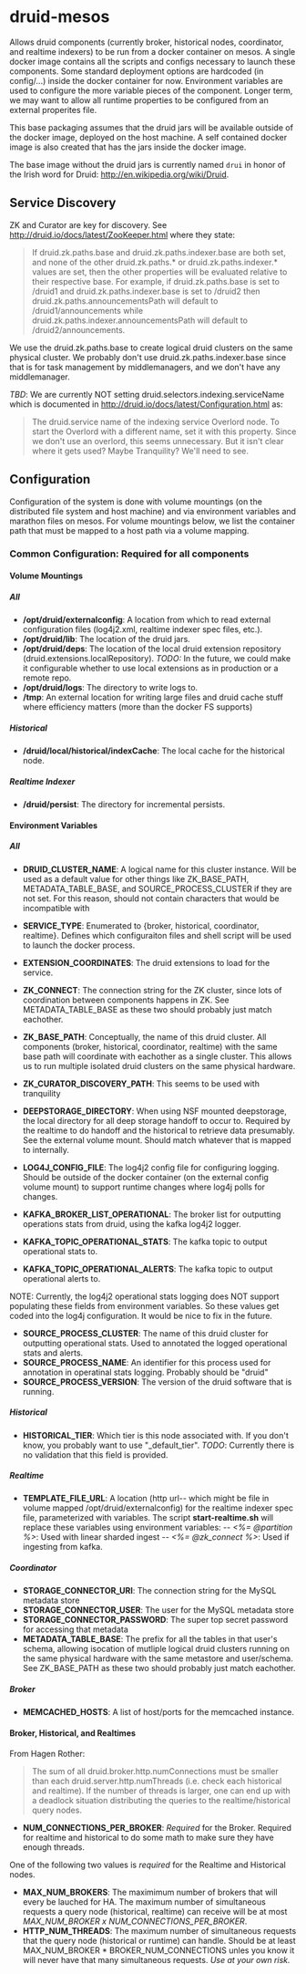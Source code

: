 druid-mesos
===========
Allows druid components (currently broker, historical nodes, coordinator, and realtime indexers) to be run from a docker container on mesos.
A single docker image contains all the scripts and configs necessary to launch these components.
Some standard deployment options are hardcoded (in config/...) inside the docker container for now.
Environment variables are used to configure the more variable pieces of the component.
Longer term, we may want to allow all runtime properties to be configured from an external properites file.

This base packaging assumes that the druid jars will be available outside of the docker image, deployed on the host machine.  A self contained docker image is also created that has the jars inside the docker image.

The base image without the druid jars is currently named `drui` in honor of the Irish word for Druid:  http://en.wikipedia.org/wiki/Druid.

## Service Discovery
ZK and Curator are key for discovery.
See http://druid.io/docs/latest/ZooKeeper.html
where they state:
> If druid.zk.paths.base and druid.zk.paths.indexer.base are both set, and none of the other druid.zk.paths.* or druid.zk.paths.indexer.* values are set, then the other properties will be evaluated relative to their respective base. For example, if druid.zk.paths.base is set to /druid1 and druid.zk.paths.indexer.base is set to /druid2 then druid.zk.paths.announcementsPath will default to /druid1/announcements while druid.zk.paths.indexer.announcementsPath will default to /druid2/announcements.

We use the druid.zk.paths.base to create logical druid clusters on the same physical cluster.
We probably don't use druid.zk.paths.indexer.base  since that is for task management by middlemanagers, and we don't have any middlemanager.

*TBD*:  We are currently NOT setting druid.selectors.indexing.serviceName  which is documented in http://druid.io/docs/latest/Configuration.html as:
> The druid.service name of the indexing service Overlord node. To start the Overlord with a different name, set it with this property.	
Since we don't use an overlord, this seems unnecessary.  But it isn't clear where it gets used?  Maybe Tranquility?  We'll need to see.

## Configuration
Configuration of the system is done with volume mountings (on the distributed file system and host machine) and via environment variables and marathon files on mesos.
For volume mountings below, we list the container path that must be mapped to a host path via a volume mapping.


### Common Configuration:  Required for all components

#### Volume Mountings

#####  All
-  **/opt/druid/externalconfig**:  A location from which to read external configuration files (log4j2.xml, realtime indexer spec files, etc.).
-  **/opt/druid/lib**:   The location of the druid jars.
-  **/opt/druid/deps**:   The location of the local druid extension repository (druid.extensions.localRepository).  *TODO:*  In the future, we could make it configurable whether to use local extensions as in production or a remote repo.
-  **/opt/druid/logs**:  The directory to write logs to.
-  **/tmp**:   An external location for writing large files and druid cache stuff where efficiency matters (more than the docker FS supports)

##### Historical
-  **/druid/local/historical/indexCache**:   The local cache for the historical node.

##### Realtime Indexer
-  **/druid/persist**:  The directory for incremental persists.


#### Environment Variables

#####  All

-  **DRUID_CLUSTER_NAME**:  A logical name for this cluster instance.  Will be used as a default value for other things like ZK_BASE_PATH, METADATA_TABLE_BASE, and SOURCE_PROCESS_CLUSTER if they are not set.  For this reason, should not contain characters that would be incompatible with 
-  **SERVICE_TYPE**:  Enumerated to {broker, historical, coordinator, realtime}.  Defines which configuraiton files and shell script will be used to launch the docker process.

-  **EXTENSION_COORDINATES**:  The druid extensions to load for the service.

-  **ZK_CONNECT**:   The connection string for the ZK cluster, since lots of coordination between components happens in ZK.  See METADATA_TABLE_BASE as these two should probably just match eachother.
-  **ZK_BASE_PATH**:   Conceptually, the name of this druid cluster.  All components (broker, historical, coordinator, realtime) with the same base path will coordinate with eachother as a single cluster.   This allows us to run multiple isolated druid clusters on the same physical hardware.
-  **ZK_CURATOR_DISCOVERY_PATH**:  This seems to be used with tranquility 

-  **DEEPSTORAGE_DIRECTORY**:   When using NSF mounted deepstorage, the local directory for all deep storage handoff to occur to.  Required by the realtime to do handoff and the historical to retrieve data presumably.  See the external volume mount.  Should match whatever that is mapped to internally.

-  **LOG4J_CONFIG_FILE**:  The log4j2 config file for configuring logging.  Should be outside of the docker container (on the external config volume mount) to support runtime changes where log4j polls for changes.

- **KAFKA_BROKER_LIST_OPERATIONAL**:  The broker list for outputting operations stats from druid, using the kafka log4j2 logger.
- **KAFKA_TOPIC_OPERATIONAL_STATS**:  The kafka topic to output operational stats to.
- **KAFKA_TOPIC_OPERATIONAL_ALERTS**:  The kafka topic to output operational alerts to.


NOTE:  Currently, the log4j2 operational stats logging does NOT support populating these fields from environment variables.  So these values get coded into the log4j configuration.
It would be nice to fix in the future.

- **SOURCE_PROCESS_CLUSTER**:  The name of this druid cluster for outputting operational stats.  Used to annotated the logged operational stats and alerts.
- **SOURCE_PROCESS_NAME**:   An identifier for this process used for annotation in operatinal stats logging.  Probably should be "druid"
- **SOURCE_PROCESS_VERSION**:   The version of the druid software that is running.

##### Historical
- **HISTORICAL_TIER**:  Which tier is this node associated with.  If you don't know, you probably want to use "_default_tier".   *TODO*:   Currently there is no validation that this field is provided.

##### Realtime
- **TEMPLATE_FILE_URL**:  A location (http url-- which might be file  in volume mapped /opt/druid/externalconfig) for the realtime indexer spec file, parameterized with variables.  The script **start-realtime.sh** will replace these variables using environment variables:
-- *<%= @partition %>*:  Used with linear sharded ingest
-- *<%= @zk_connect %>*:  Used if ingesting from kafka.

##### Coordinator
-  **STORAGE_CONNECTOR_URI**:  The connection string for the MySQL metadata store
-  **STORAGE_CONNECTOR_USER**:  The user for the MySQL metadata store
-  **STORAGE_CONNECTOR_PASSWORD**:  The super top secret password for accessing that metadata
-  **METADATA_TABLE_BASE**:    The prefix for all the tables in that user's schema, allowing isocation of mutliple logical druid clusters running on the same physical hardware with the same metastore and user/schema.   See ZK_BASE_PATH as these two should probably just match eachother.

##### Broker
- **MEMCACHED_HOSTS**:  A list of host/ports for the memcached instance.

#### Broker, Historical, and Realtimes
From Hagen Rother:
> The sum of all druid.broker.http.numConnections must be smaller than each druid.server.http.numThreads (i.e. check each historical and realtime).  If the number of threads is larger, one can end up with a deadlock situation distributing the queries to the realtime/historical query nodes.

-  **NUM_CONNECTIONS_PER_BROKER**:  *Required* for the Broker.  Required for realtime and historical to do some math to make sure they have enough threads.

One of the following two values is *required* for the Realtime and Historical nodes.  
-  **MAX_NUM_BROKERS**:  The maximimum number of brokers that will every be lauched for HA.  The maximum number of simultaneous requests a query node (historical, realtime) can receive will be at most *MAX_NUM_BROKER x NUM_CONNECTIONS_PER_BROKER*.
-  **HTTP_NUM_THREADS**:  The maximum number of simultaneous requests that the query node (historical or runtime) can handle.  Should be at least MAX_NUM_BROKER * BROKER_NUM_CONNECTIONS unles you know it will never have that many simultaneous requests.  *Use at your own risk.*

